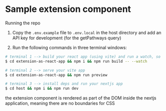 # Sample extension component

Running the repo

1. Copy the `.env.example` file to `.env.local` in the host directory and add an API key for development (for the getPathways query)

2. Run the following commands in three terminal windows:

```bash
# terminal 1 --> build your react app (using vite) and run a watch, so it rebuilds as you make changes
$ cd extension-as-react-app && npm i && npm run build -- --watch

# terminal 2 --> serve your vite app
$ cd extension-as-react-app && npm run preview

# terminal 3 --> install deps and run your nextjs app
$ cd host && npm i && npm run dev
```

the extension component is rendered as part of the DOM inside the nextjs application, meaning there are no boundaries for CSS
